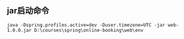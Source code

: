 ## jar启动命令

```shell    
java -Dspring.profiles.active=dev -Duser.timezone=UTC -jar web-1.0.0.jar D:\courses\spring\online-booking\web\env
```
